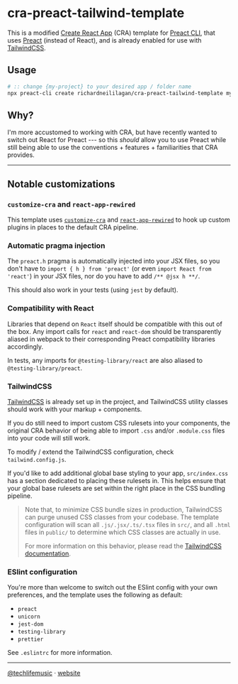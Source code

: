 cra-preact-tailwind-template
===

This is a modified [Create React App][cra] (CRA) template for [Preact CLI][preact-cli],
that uses [Preact][preact] (instead of React), and is already enabled for use with
[TailwindCSS][tailwind].

## Usage

```bash
# :: change {my-project} to your desired app / folder name
npx preact-cli create richardneililagan/cra-preact-tailwind-template my-project
```

## Why?

I'm more accustomed to working with CRA, but have recently wanted to switch out React
for Preact --- so this _should_ allow you to use Preact while still being able to use
the conventions + features + familiarities that CRA provides.

---

## Notable customizations

### `customize-cra` and `react-app-rewired`

This template uses [`customize-cra`][customize-cra] and 
[`react-app-rewired`][react-app-rewired] to hook up custom plugins in places to the
default CRA pipeline.

### Automatic pragma injection

The `preact.h` pragma is automatically injected into your JSX files, so you don't have
to `import { h } from 'preact'` (or even `import React from 'react'`) in your JSX files,
nor do you have to add `/** @jsx h **/`.

This should also work in your tests (using `jest` by default).

### Compatibility with React

Libraries that depend on `React` itself should be compatible with this out of the box.
Any import calls for `react` and `react-dom` should be transparently aliased in webpack
to their corresponding Preact compatibility libraries accordingly.

In tests, any imports for `@testing-library/react` are also aliased to 
`@testing-library/preact`.

### TailwindCSS 

[TailwindCSS][tailwind] is already set up in the project, and TailwindCSS utility 
classes should work with your markup + components.

If you do still need to import custom CSS rulesets into your components,
the original CRA behavior of being able to import `.css` and/or `.module.css` files
into your code will still work.

To modify / extend the TailwindCSS configuration, check `tailwind.config.js`.

If you'd like to add additional global base styling to your app, 
`src/index.css` has a section dedicated to placing these rulesets in.
This helps ensure that your global base rulesets are set within the right place in the
CSS bundling pipeline.

> Note that, to minimize CSS bundle sizes in production, TailwindCSS can purge 
> unused CSS classes from your codebase. The template configuration will scan all 
> `.js/.jsx/.ts/.tsx` files in `src/`, and all `.html` files in `public/` to determine
> which CSS classes are actually in use.
>
> For more information on this behavior, please read the 
> [TailwindCSS documentation][tailwind-purge].


### ESlint configuration

You're more than welcome to switch out the ESlint config with your own preferences,
and the template uses the following as default:

- `preact`
- `unicorn`
- `jest-dom`
- `testing-library`
- `prettier`

See `.eslintrc` for more information.

---

[@techlifemusic][twitter] &middot; [website][website]

[cra]: https://create-react-app.dev
[preact]: https://preactjs.com
[preact-cli]: https://preactjs.com/cli
[tailwind]: https://tailwindcss.com
[tailwind-purge]: https://tailwindcss.com/docs/controlling-file-size#overview
[customize-cra]: https://github.com/arackaf/customize-cra
[react-app-rewired]: https://github.com/timarney/react-app-rewired

[twitter]: https://twitter.com/techlifemusic
[website]: https://richardneililagan.com
